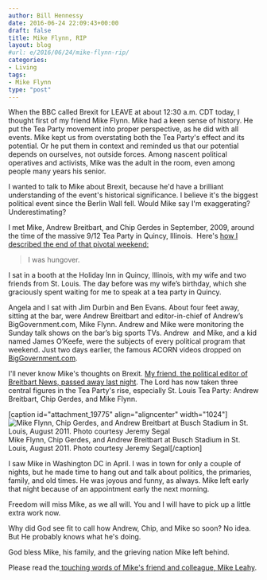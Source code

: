 ```yaml
---
author: Bill Hennessy
date: 2016-06-24 22:09:43+00:00
draft: false
title: Mike Flynn, RIP
layout: blog
#url: e/2016/06/24/mike-flynn-rip/
categories:
- Living
tags:
- Mike Flynn
type: "post"
---
```


When the BBC called Brexit for LEAVE at about 12:30 a.m. CDT today, I thought first of my friend Mike Flynn. Mike had a keen sense of history. He put the Tea Party movement into proper perspective, as he did with all events. Mike kept us from overstating both the Tea Party's effect and its potential. Or he put them in context and reminded us that our potential depends on ourselves, not outside forces. Among nascent political operatives and activists, Mike was the adult in the room, even among people many years his senior.

I wanted to talk to Mike about Brexit, because he'd have a brilliant understanding of the event's historical significance. I believe it's the biggest political event since the Berlin Wall fell. Would Mike say I'm exaggerating? Underestimating?

I met Mike, Andrew Breitbart, and Chip Gerdes in September, 2009, around the time of the massive 9/12 Tea Party in Quincy, Illinois.  Here's [how I described the end of that pivotal weekend:](https://hennessysview.com/2015/03/25/mike-flynn-for-congress/)



> I was hungover.

I sat in a booth at the Holiday Inn in Quincy, Illinois, with my wife and two friends from St. Louis. The day before was my wife’s birthday, which she graciously spent waiting for me to speak at a tea party in Quincy.

Angela and I sat with Jim Durbin and Ben Evans. About four feet away, sitting at the bar, were Andrew Breitbart and editor-in-chief of Andrew’s BigGovernment.com, Mike Flynn. Andrew and Mike were monitoring the Sunday talk shows on the bar’s big sports TVs. Andrew  and Mike, and a kid named James O’Keefe, were the subjects of every political program that weekend. Just two days earlier, the famous ACORN videos dropped on [BigGovernment.com](https://biggovernment.com/).





I'll never know Mike's thoughts on Brexit. [My friend, the political editor of Breitbart News, passed away last night](https://www.thegatewaypundit.com/2016/06/sad-news-mike-flynn-breitbart-news-passes-away/). The Lord has now taken three central figures in the Tea Party's rise, especially St. Louis Tea Party: Andrew Breitbart, Chip Gerdes, and Mike Flynn.







[caption id="attachment_19775" align="aligncenter" width="1024"]![Mike Flynn, Chip Gerdes, and Andrew Breitbart at Busch Stadium in St. Louis, August 2011. Photo courtesy Jeremy Segal](https://hennessysview.com/wp-content/uploads/2016/06/IMG_1622.jpg)
Mike Flynn, Chip Gerdes, and Andrew Breitbart at Busch Stadium in St. Louis, August 2011. Photo courtesy Jeremy Segal[/caption]





I saw Mike in Washington DC in April. I was in town for only a couple of nights, but he made time to hang out and talk about politics, the primaries, family, and old times. He was joyous and funny, as always. Mike left early that night because of an appointment early the next morning.

Freedom will miss Mike, as we all will. You and I will have to pick up a little extra work now.

Why did God see fit to call how Andrew, Chip, and Mike so soon? No idea. But He probably knows what he's doing.

God bless Mike, his family, and the grieving nation Mike left behind.

Please read the[ touching words of Mike's friend and colleague, Mike Leahy](https://www.breitbart.com/big-journalism/2016/06/24/mike-flynn-irreplaceable-friend-colleague/).
